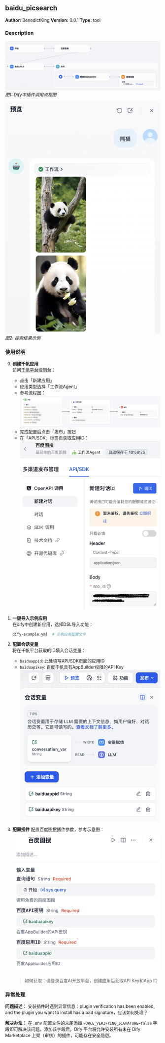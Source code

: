 ## baidu_picsearch

**Author:** BenedictKing
**Version:** 0.0.1
**Type:** tool

### Description

![Dify样例流程图](./images/guide1.png)  
*图1: Dify中插件调用流程图*

![输出效果图](./images/guide2.png)  
*图2: 搜索结果示例*

### 使用说明

0. **创建千帆应用**  
   访问[千帆平台控制台](https://console.bce.baidu.com/ai_apaas/personalSpace/app)：
   - 点击「新建应用」 
   - 应用类型选择「工作流Agent」
   - 参考流程图：![guide5](./images/guide5.png)
   - 完成配置后点击「发布」按钮
   - 在「API/SDK」标签页获取应用ID：  
     ![appid示意图](./images/guide6.png)

1. **一键导入示例应用**  
   在dify中创建新应用，选择DSL导入功能：
   ```bash
   dify-example.yml  # 示例应用配置文件
   ```

2. **配置会话变量**  
   将在千帆平台获取的ID填入会话变量：
   - `baiduappid`: 此处填写API/SDK页面的应用ID
   - `baiduapikey`: 百度千帆具有AppBuilder权限的API Key
   ![参数配置图](./images/guide3.png)

3. **配置插件**
   配置百度图搜插件参数，参考示意图：![guide4](./images/guide4.png)

   > 如何获取：请登录百度AI开放平台，创建应用后获取API Key和App ID

### 异常处理

**问题描述：** 安装插件时遇到异常信息：plugin verification has been enabled, and the plugin you want to install has a bad signature，应该如何处理？

**解决办法：** 在 .env 配置文件的末尾添加 `FORCE_VERIFYING_SIGNATURE=false` 字段即可解决该问题。添加该字段后，Dify 平台将允许安装所有未在 Dify Marketplace 上架（审核）的插件，可能存在安全隐患。


